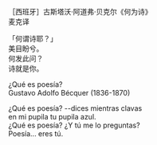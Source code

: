 ［西班牙］古斯塔沃·阿道弗·贝克尔《何为诗》  
麦克译

「何谓诗耶？」  
美目盼兮。  
何发此问？  
诗就是你。

¿Qué es poesía?  
Gustavo Adolfo Bécquer (1836-1870)

¿Qué es poesía? --dices mientras clavas  
  en mi pupila tu pupila azul.  
¿Qué es poesía? ¿Y tú me lo preguntas?  
  Poesía... eres tú.
